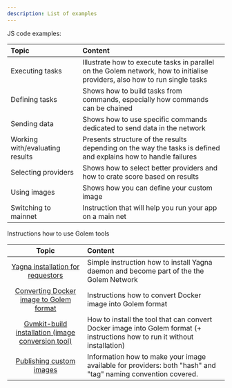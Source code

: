 ```yaml
---
description: List of examples
---
```


JS code examples:

| Topic     |    Content    |
|:----------|:----------------------------------------------|
|Executing tasks | Illustrate how to execute tasks in parallel on the Golem network, how to initialise providers, also how to run single tasks              |
|Defining tasks  | Shows how to build tasks from commands, especially how commands can be chained |
|Sending data    | Shows how to use specific commands dedicated to send data in the network|
|Working with/evaluating results |Presents structure of the results depending on the way the tasks is defined and explains how to handle failures|
|Selecting providers             | Shows how to select better providers and how to crate score based on results|
|Using images                    | Shows how you can define your custom image |
|Switching to mainnet            | Instruction that will help you run your app on a main net |


Instructions how to use Golem tools

| Topic     |    Content    |
|:----------:|:---------------------------------------------|
|[Yagna installation for requestors](./tools/install_yagna.md) | Simple instruction how to install Yagna daemon and become part of the the Golem Network |
|[Converting Docker image to Golem format](./tools/converting-an-image.md) | Instructions how to convert Docker image into Golem format   |
|[Gvmkit-build installation (image conversion tool)](./tools/installing-gvmkit-build.md) | How to install the tool that can convert Docker image into Golem format (+ instructions how to run it without installation) |
|[Publishing custom images](./tools/publishing.md)| Information how to make your image available for providers: both "hash" and "tag" naming convention covered.   |







